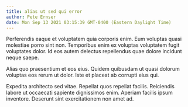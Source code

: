 ```yaml
---
title: alias ut sed qui error
author: Pete Ernser
date: Mon Sep 13 2021 03:15:39 GMT-0400 (Eastern Daylight Time)
---
```

Perferendis eaque et voluptatem quia corporis enim. Eum voluptas quasi molestiae porro sint non. Temporibus enim ex voluptas voluptatem fugit voluptates dolor. Id eos autem delectus repellendus quae dolore incidunt neque saepe.

 Alias quo praesentium et eos eius. Quidem quibusdam ut quasi dolorum voluptas eos rerum ut dolor. Iste et placeat ab corrupti eius qui.

 Expedita architecto sed vitae. Repellat quos repellat facilis. Reiciendis labore ut occaecati sapiente dignissimos enim. Aperiam facilis ipsum inventore. Deserunt sint exercitationem non amet ad.